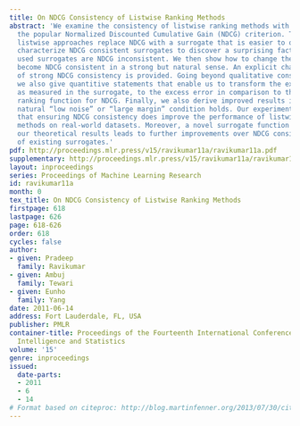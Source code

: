```yaml
---
title: On NDCG Consistency of Listwise Ranking Methods
abstract: 'We examine the consistency of listwise ranking methods with respect to
  the popular Normalized Discounted Cumulative Gain (NDCG) criterion. The most successful
  listwise approaches replace NDCG with a surrogate that is easier to optimize. We
  characterize NDCG consistent surrogates to discover a surprising fact: several commonly
  used surrogates are NDCG inconsistent. We then show how to change them so that they
  become NDCG consistent in a strong but natural sense. An explicit characterization
  of strong NDCG consistency is provided. Going beyond qualitative consistency considerations,
  we also give quantitive statements that enable us to transform the excess error,
  as measured in the surrogate, to the excess error in comparison to the Bayes optimal
  ranking function for NDCG. Finally, we also derive improved results if a certain
  natural “low noise” or “large margin” condition holds. Our experiments demonstrate
  that ensuring NDCG consistency does improve the performance of listwise ranking
  methods on real-world datasets. Moreover, a novel surrogate function suggested by
  our theoretical results leads to further improvements over NDCG consistent versions
  of existing surrogates.'
pdf: http://proceedings.mlr.press/v15/ravikumar11a/ravikumar11a.pdf
supplementary: http://proceedings.mlr.press/v15/ravikumar11a/ravikumar11aSupple.pdf
layout: inproceedings
series: Proceedings of Machine Learning Research
id: ravikumar11a
month: 0
tex_title: On NDCG Consistency of Listwise Ranking Methods
firstpage: 618
lastpage: 626
page: 618-626
order: 618
cycles: false
author:
- given: Pradeep
  family: Ravikumar
- given: Ambuj
  family: Tewari
- given: Eunho
  family: Yang
date: 2011-06-14
address: Fort Lauderdale, FL, USA
publisher: PMLR
container-title: Proceedings of the Fourteenth International Conference on Artificial
  Intelligence and Statistics
volume: '15'
genre: inproceedings
issued:
  date-parts:
  - 2011
  - 6
  - 14
# Format based on citeproc: http://blog.martinfenner.org/2013/07/30/citeproc-yaml-for-bibliographies/
---
```

